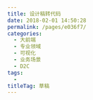 ```yaml
---
title: 设计稿转代码
date: 2018-02-01 14:50:28
permalink: /pages/e036f7/
categories: 
  - 大前端
  - 专业领域
  - 可视化
  - 业务场景
  - D2C
tags: 
  - 
titleTag: 草稿
---
```


